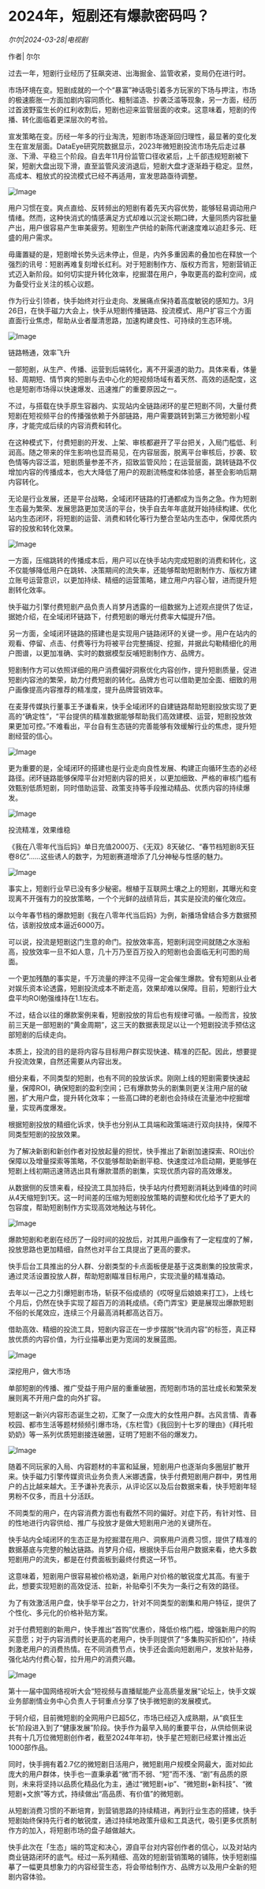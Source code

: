# 2024年，短剧还有爆款密码吗？

*尔尔|2024-03-28|电视剧*

作者| 尔尔

过去一年，短剧行业经历了狂飙突进、出海掘金、监管收紧，变局仍在进行时。

市场环境在变。短剧成就的一个个“暴富”神话吸引着多方玩家的下场与押注，市场的极速膨胀一方面加剧内容同质化、粗制滥造、抄袭泛滥等现象，另一方面，经历过首波野蛮生长的红利收割后，短剧也迎来监管层面的收束。这意味着，短剧的传播、转化面临着更深层次的考验。

宣发策略在变。历经一年多的行业淘洗，短剧市场逐渐回归理性，最显著的变化发生在宣发层面。DataEye研究院数据显示，2023年微短剧投流市场先后走过暴涨、下滑、平稳三个阶段。自去年11月份监管口径收紧后，上千部违规短剧被下架，短剧大盘出现下滑，直至监管风波消退后，短剧大盘才逐渐趋于稳定。显然，高成本、粗放式的投流模式已经不再适用，宣发思路亟待调整。

![Image](http://static.ylzbl.com/uploads/ueditor/php/upload/image/20240328/1711638343645033.jpeg)

用户习惯在变。爽点直给、反转频出的短剧有着先天内容优势，能够轻易调动用户情绪。然而，这种快消式的情感满足方式却难以沉淀长期口碑，大量同质内容批量产出，用户很容易产生审美疲劳。短剧生产供给的新陈代谢速度难以追赶多元、旺盛的用户需求。

毋庸置疑的是，短剧增长势头远未停止，但是，内外多重因素的叠加也在释放一个强烈的讯号：短剧再难复刻增长红利。对于短剧制作方、版权方而言，短剧营销正式迈入新阶段。如何切实提升转化效率，挖掘潜在用户，争取更高的盈利空间，成为备受行业关注的核心议题。

作为行业引领者，快手始终对行业走向、发展痛点保持着高度敏锐的感知力。3月26日，在快手磁力大会上，快手从短剧传播链路、投流模式、用户扩容三个方面直面行业焦虑，帮助从业者厘清思路，加速构建良性、可持续的生态环境。

![Image](https://mmbiz.qpic.cn/mmbiz_png/jNZszpkibXx8r0eeusveAtyj98pKeBEz7tMuAmiadsyvAk4l30TZvmgP03RGX0iaosuL5yVawsdblYqeWUcOTHYoQ/640?wx_fmt=png&tp=wxpic&wxfrom=5&wx_lazy=1&wx_co=1)

链路畅通，效率飞升

一部短剧，从生产、传播、运营到后端转化，离不开渠道的助力。具体来看，体量轻、周期短、情节爽的短剧与去中心化的短视频场域有着天然、高效的适配度，这也是短剧市场得以快速爆发、迅速推广的重要原因之一。

不过，与搭载在快手原生容器内、实现站内全链路闭环的星芒短剧不同，大量付费短剧在短视频平台的传播强依赖于外部链路，用户需要跳转到第三方微短剧小程序，才能完成后续的内容消费和转化。

在这种模式下，付费短剧的开发、上架、审核都避开了平台把关，入局门槛低、利润高。随之带来的伴生影响也显而易见，在内容层面，脱离平台审核后，抄袭、软色情等内容泛滥，短剧质量参差不齐，招致监管风险；在运营层面，跳转链路不仅增加内容的传播成本，也大大降低了用户的观剧流畅度和体验感，甚至会影响后期内容转化。

无论是行业发展，还是平台战略，全域闭环链路的打通都成为当务之急。作为短剧生态最为繁荣、发展思路更加灵活的平台，快手自去年年底就开始持续构建、优化站内生态闭环，将短剧的运营、消费和转化等行为整合至站内生态中，保障优质内容的投放和转化效果。

![Image](http://static.ylzbl.com/uploads/ueditor/php/upload/image/20240328/1711638343442742.jpeg)

一方面，压缩跳转的传播成本后，用户可以在快手站内完成短剧的消费和转化，这不仅能够降低用户在跳转、决策期间的流失率，还能够帮助短剧制作方、版权方建立账号运营意识，以更加持续、精细的运营策略，建立用户内容心智，进而提升短剧转化效率。

快手磁力引擎付费短剧产品负责人肖梦月透露的一组数据为上述观点提供了佐证，据她介绍，在全域闭环链路下，付费短剧的曝光付费率大幅提升7倍。

另一方面，全域闭环链路的搭建也是实现用户链路闭环的关键一步。用户在站内的观看、停留、点击、付费等行为将被平台完整捕捉、挖掘，并据此勾勒精细化的用户图谱，以更加准确、实时的数据模型反哺短剧制作方、品牌方。

短剧制作方可以依照详细的用户消费偏好洞察优化内容创作，提升短剧质量，促进短剧内容池的繁荣，助力付费短剧的转化。品牌方也可以借助更加全面、细致的用户画像提高内容推荐的精准度，提升品牌营销效率。

在麦芽传媒执行董事王予谦看来，快手全域闭环的自建链路帮助短剧投放实现了更高的“确定性”，“平台提供的精准数据能够帮助我们高效建模、运营，短剧投放效果更加可控。”不难看出，平台自有生态链的完善能够有效缓解行业的焦虑，提升短剧经营的信心。

![Image](http://static.ylzbl.com/uploads/ueditor/php/upload/image/20240328/1711638344404181.jpeg)

更为重要的是，全域闭环的搭建也是行业走向良性发展、构建正向循环生态的必经路径。闭环链路能够保障平台对短剧内容的把关，以更加细致、严格的审核门槛有效甄别低质短剧，同时借助运营、政策支持等手段推动精品、优质内容的持续爆发。

![Image](https://mmbiz.qpic.cn/mmbiz_png/jNZszpkibXx8r0eeusveAtyj98pKeBEz7ejDSZf97dAE3mMYqSpwDp0blV0YsOONibSOjLz8EycRV8uxj7xc8QIg/640?wx_fmt=png&tp=wxpic&wxfrom=5&wx_lazy=1&wx_co=1)

投流精准，效果维稳

《我在八零年代当后妈》单日充值2000万、《无双》8天破亿、“春节档短剧8天狂卷8亿”......这些诱人的数字，为短剧赛道增添了几分神秘与性感的魅力。

![Image](http://static.ylzbl.com/uploads/ueditor/php/upload/image/20240328/1711638345445308.jpeg)

事实上，短剧行业早已没有多少秘密。根植于互联网土壤之上的短剧，其曝光和变现离不开强有力的投放策略，一个个光鲜的战绩背后，其实是投流的催化效应。

以今年春节档的爆款短剧《我在八零年代当后妈》为例，新播场曾结合多方数据预估，该剧投放成本逼近6000万。

可以说，投流是短剧这门生意的命门。投放效率高，短剧利润空间就随之水涨船高，投放效率一旦不如人意，几十万乃至百万投入的短剧也会面临无利可图的局面。

一个更加残酷的事实是，千万流量的押注不见得一定会催生爆款。曾有短剧从业者对娱乐资本论透露，短剧投流成本不断走高，效果却难以保障。目前，短剧行业大盘平均ROI勉强维持在1.1左右。

不过，结合以往的爆款案例来看，短剧投放的背后也有规律可循。一般而言，投放前三天是一部短剧的“黄金周期”，这三天的数据表现足以让一个短剧投流手预估这部短剧的后续走向。

本质上，投流的目的是将内容与目标用户群实现快速、精准的匹配。因此，想要提升投流效果，自然还需要从内容出发。

细分来看，不同类型的短剧，也有不同的投放诉求。刚刚上线的短剧需要快速起量，保障ROI，确保短剧的盈利空间；已有爆款势头的剧集则更关注用户层的破圈，扩大用户盘，提升转化效率；一些高口碑的老剧也会持续在流量池中挖掘增量，实现再度爆发。

根据短剧投放的精细化诉求，快手也分别从工具端和政策端进行双向扶持，保障不同类型短剧的投放效果。

为了解决新剧和新创作者对投放起量的担忧，快手推出了新剧加速探索、ROI出价保障以及增量探索等策略，不仅能够帮助新剧平稳、快速度过冷启动期，更能够在短剧上线初期迅速筛选出具有爆款潜质的剧集，实现优质内容的高效爆发。

从数据侧的反馈来看，经投流工具加持后，快手站内付费短剧消耗达到峰值的时间从4天缩短到1天。这一时间差的压缩为短剧投放策略的调整和优化给予了更大的包容度，帮助短剧制作方实现高效地触达与转化。

![Image](http://static.ylzbl.com/uploads/ueditor/php/upload/image/20240328/1711638346276459.png)

爆款短剧和老剧在经历了一段时间的投放后，对其用户画像有了一定程度的了解，投放思路也更加精细，自然也对平台工具提出了更高的要求。

快手后台工具推出的分人群、分剧类型的卡点面板便是基于这类剧集的投放需求，通过灵活设置投放人群，帮助短剧瞄准目标用户，实现流量的精准撬动。

去年以一己之力引爆短剧市场，斩获不俗成绩的《哎呀皇后娘娘来打工》，上线七个月后，仍然在快手实现了超百万的消耗成绩。《奇门弄宝》更是展现出爆款短剧不俗的长尾效应，连续三个月最高消耗都高达百万。

借助高效、精细的投流工具，短剧内容正在一步步摆脱“快消内容”的标签，真正释放优质的内容价值，为行业描摹出更为宽阔的发展蓝图。

![Image](https://mmbiz.qpic.cn/mmbiz_png/jNZszpkibXx8r0eeusveAtyj98pKeBEz7gMbSIRF8ujdpJibC3CLgiaEEY6kJq4YuKUC4cv1ZG4kjEVEHhs35Zn3Q/640?wx_fmt=png&tp=wxpic&wxfrom=5&wx_lazy=1&wx_co=1)

深挖用户，做大市场

单部短剧的传播、推广受益于用户层的重重破圈，而短剧市场的茁壮成长和繁荣发展则离不开用户盘的向外扩容。

短剧这一新兴内容形态诞生之初，汇聚了一众庞大的女性用户群。古风言情、青春校园、都市生活等题材频频引爆市场，《东栏雪》《我回到十七岁的理由》《拜托啦奶奶》等一系列优质短剧接连破圈，证明了短剧不俗的爆发力。

![Image](http://static.ylzbl.com/uploads/ueditor/php/upload/image/20240328/1711638347181519.jpeg)

随着不同玩家的入局、内容题材的丰富和延展，短剧用户也逐渐向多圈层扩散开来。快手磁力引擎传媒资讯业务负责人米娜透露，快手付费短剧用户群中，男性用户的占比越来越大。王予谦补充表示，从评论区以及后台数据来看，快手短剧年轻男粉不仅多，而且十分活跃。

不同类型的用户，在内容消费方面也有截然不同的偏好。对症下药，有针对性、目的性地进行内容供给、推广与投放才是做大短剧用户池的关键所在。

快手站内全域闭环的生态正是为挖掘潜在用户、洞察用户消费习惯，提供了精准的数据基底与完整的触达链路。肖梦月介绍，根据快手后台用户数据来看，绝大多数短剧用户的流失，都是在付费面板到最终付费这一环节。

这意味着，短剧用户很容易被价格劝退，新用户对价格的敏锐度尤其高。有鉴于此，想要实现短剧的高效促活、拉新，补贴牵引不失为一条行之有效的路径。

为了有效激活用户盘，快手举平台之力，针对不同类型的剧集和用户特征，提供了个性化、多元化的价格补贴方案。

对于付费短剧的新用户，快手推出“首购”优惠价，降低价格门槛，增强新用户的购买意愿；对于内容消费时长更高的老用户，快手则提供了“多集购买折扣价”，持续刺激老用户的消费热情。在不同消费节点，快手还会面向短剧用户，发放补贴券，强化站内付费心智，拉升用户的消费兴趣。

![Image](http://static.ylzbl.com/uploads/ueditor/php/upload/image/20240328/1711638347741855.jpeg)

第十一届中国网络视听大会“短视频与直播赋能产业高质量发展”论坛上，快手文娱业务部剧情业务中心负责人于轲重点分享了快手微短剧的发展模式。

于轲介绍，目前微短剧的全网用户已超5亿，市场已经迈入成熟期，从“疯狂生长”阶段进入到了“健康发展”阶段。快手作为最早入局的重要平台，从供给侧来说共有十几万位微短剧创作者，截至2024年年初，快手星芒短剧已经累计推出近1000部作品。

同时，快手拥有着2.7亿的微短剧日活用户，微短剧用户规模全网最大，面对如此庞大的用户群体，快手也一直秉承着“微”而不弱、“短”而不浅、“剧”有品质的原则，未来将坚持以品质化精品化为主，通过“微短剧+ip”、“微短剧+新科技”、“微短剧+文旅”等方式，持续做出“高品质、有价值”的微短剧。

从短剧消费习惯的不断培育，到营销思路的持续精进，再到行业生态的搭建，快手短剧始终保持先行者的敏锐度，通过持续地政策升级和工具迭代，吸引更多优质制作方的加入，将短剧市场的盘子越做越大。

快手此次在「生态」端的笃定和决心，源自平台对内容创作者的信心，以及对站内商业链路闭环的底气。经过一系列精细、高效的短剧营销策略的铺陈，快手短剧描摹了一幅更具想象力的内容经营生态，将会带给制作方、品牌方以及用户全新的短剧内容体验。

